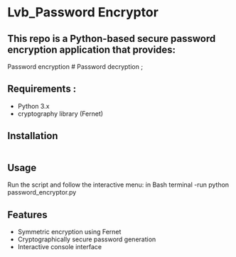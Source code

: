 # Lvb_Password Encryptor

## This repo is a Python-based secure password encryption application that provides:
Password encryption # Password decryption ;

## Requirements :
- Python 3.x
- cryptography library (Fernet)

## Installation
```pip install cryptography
```

## Usage
Run the script and follow the interactive menu:
in Bash terminal -run 
python password_encryptor.py

## Features
- Symmetric encryption using Fernet
- Cryptographically secure password generation
- Interactive console interface
